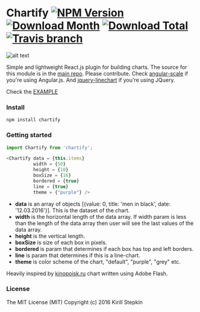 # Chartify [![NPM Version](https://img.shields.io/npm/v/chartify.svg?style=flat-square)](https://www.npmjs.com/package/chartify) [![Download Month](https://img.shields.io/npm/dm/chartify.svg?style=flat-square)](https://www.npmjs.com/package/chartify) [![Download Total](https://img.shields.io/npm/dt/chartify.svg?style=flat-square)](https://www.npmjs.com/package/chartify) [![Travis branch](https://img.shields.io/travis/kisqin/chartify/master.svg?style=flat-square)](https://github.com/kisqin/chartify)

![alt text](https://raw.githubusercontent.com/kisqin/chartify/master/img/preview1.gif)

Simple and lightweight React.js plugin for building charts. The source for this module is in the [main repo](https://github.com/kisqin/chartify). Please contribute. Check [angular-scale](https://github.com/kisqin/scale) if you're using Angular.js. And [jquery-linechart](https://github.com/kisqin/jquery-linechart) if you're using JQuery.

Check the [EXAMPLE](https://kisqin.github.io/chartify/example/)

### Install

```
npm install chartify
```

### Getting started

```javascript
import Chartify from 'chartify';
```

```javascript
<Chartify data = {this.items}
		  width = {50} 
	      height = {10}
	      boxSize = {16}
	      bordered = {true}
	      line = {true}
	      theme = {"purple"} />
```

* **data** is an array of objects [{value: 0, title: 'men in black', date: '12.03.2016'}]. This is the dataset of the chart.
* **width** is the horizontal length of the data array. If width param is less than the length of the data array then user will see the last values of the data array.
* **height** is the vertical length.
* **boxSize** is size of each box in pixels.
* **bordered** is param that determines if each box has top and left borders.
* **line** is param that determines if this is a line-chart.
* **theme** is color scheme of the chart, "default", "purple", "grey" etc.

Heavily inspired by [kinopoisk.ru](https://www.kinopoisk.ru/) chart written using Adobe Flash.

### License

The MIT License (MIT) Copyright (c) 2016 Kirill Stepkin
